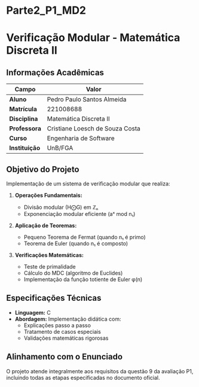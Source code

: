 # Parte2_P1_MD2
# Verificação Modular - Matemática Discreta II

## Informações Acadêmicas
| Campo               | Valor                      |
|---------------------|----------------------------|
| **Aluno**           | Pedro Paulo Santos Almeida |
| **Matrícula**       | 221008688                  |
| **Disciplina**      | Matemática Discreta II     |
| **Professora**       | Cristiane Loesch de Souza Costa |
| **Curso**           | Engenharia de Software     |
| **Instituição**     | UnB/FGA                    |

## Objetivo do Projeto

Implementação de um sistema de verificação modular que realiza:

1. **Operações Fundamentais:**
   - Divisão modular (H⨀G) em ℤₙ
   - Exponenciação modular eficiente (aˣ mod n₁)

2. **Aplicação de Teoremas:**
   - Pequeno Teorema de Fermat (quando n₁ é primo)
   - Teorema de Euler (quando n₁ é composto)

3. **Verificações Matemáticas:**
   - Teste de primalidade
   - Cálculo do MDC (algoritmo de Euclides)
   - Implementação da função totiente de Euler φ(n)

## Especificações Técnicas

- **Linguagem:** C
- **Abordagem:** Implementação didática com:
  - Explicações passo a passo
  - Tratamento de casos especiais
  - Validações matemáticas rigorosas

## Alinhamento com o Enunciado

O projeto atende integralmente aos requisitos da questão 9 da avaliação P1, incluindo todas as etapas especificadas no documento oficial.
